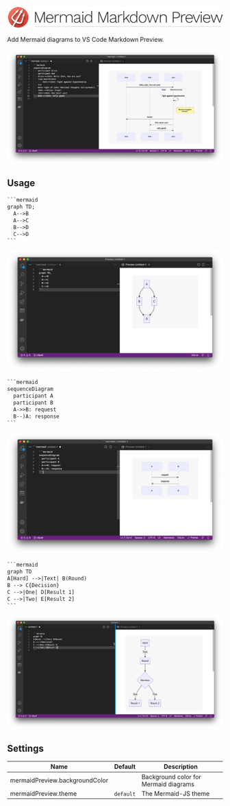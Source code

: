 ![Mermaid Markdown Preview](images/logo.png)

Add Mermaid diagrams to VS Code Markdown Preview.

![Mermaid Diagram in VS Code Markdown Preview](images/screenshot.png)

## Usage

````
```mermaid
graph TD;
  A-->B
  A-->C
  B-->D
  C-->D
```
````

![Mermaid Graph Preview](images/graph.png)

````
```mermaid
sequenceDiagram
  participant A
  participant B
  A->>B: request
  B--)A: response
```
````

![Mermaid Sequence Diagram Preview](images/sequence-diagram.png)

````
```mermaid
graph TD
A[Hard] -->|Text| B(Round)
B --> C{Decision}
C -->|One| D[Result 1]
C -->|Two| E[Result 2]
```
````

![Mermaid Flow Diagram Preview](images/flow.png)


## Settings

| Name                           | Default   | Description                           |
| ------------------------------ | --------- | ------------------------------------- |
| mermaidPreview.backgroundColor |           | Background color for Mermaid diagrams |
| mermaidPreview.theme           | `default` | The Mermaid-JS theme                  |
